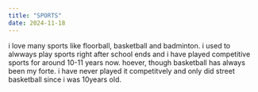 ```yaml
---
title: "SPORTS"
date: 2024-11-18
---
```


 i love many sports like floorball, basketball and badminton. i used to alwways play sports right after school ends and i have played competitive sports for around 10-11 years now. hoever, though basketball has always been my forte. i have never played it competitvely and only did street basketball since i was 10years old.
